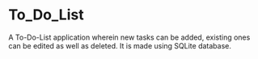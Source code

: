 # To_Do_List
A To-Do-List application wherein new tasks can be added, existing ones can be edited as well as deleted.
It is made using SQLite database.
